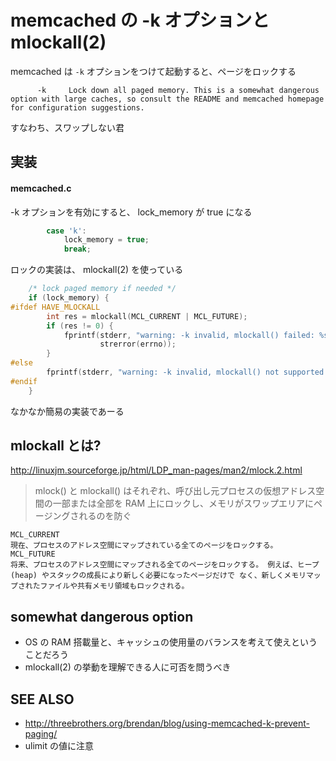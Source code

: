 # memcached の -k オプションと mlockall(2)

memcached は `-k` オプションをつけて起動すると、ページをロックする

```
      -k     Lock down all paged memory. This is a somewhat dangerous option with large caches, so consult the README and memcached homepage for configuration suggestions.
```

すなわち、スワップしない君

## 実装

#### memcached.c

-k オプションを有効にすると、 lock_memory が true になる

```c
        case 'k':
            lock_memory = true;
            break;
```

ロックの実装は、 mlockall(2) を使っている

```c
    /* lock paged memory if needed */
    if (lock_memory) {
#ifdef HAVE_MLOCKALL
        int res = mlockall(MCL_CURRENT | MCL_FUTURE);
        if (res != 0) {
            fprintf(stderr, "warning: -k invalid, mlockall() failed: %s\n",
                    strerror(errno));
        }
#else
        fprintf(stderr, "warning: -k invalid, mlockall() not supported on this platform.  proceeding without.\n");
#endif
    }
```

なかなか簡易の実装であーる

## mlockall とは?

http://linuxjm.sourceforge.jp/html/LDP_man-pages/man2/mlock.2.html

> mlock() と mlockall() はそれぞれ、呼び出し元プロセスの仮想アドレス空間の一部または全部を RAM 上にロックし、メモリがスワップエリアにページングされるのを防ぐ

```
MCL_CURRENT
現在、プロセスのアドレス空間にマップされている全てのページをロックする。
MCL_FUTURE
将来、プロセスのアドレス空間にマップされる全てのページをロックする。 例えば、ヒープ (heap) やスタックの成長により新しく必要になったページだけで なく、新しくメモリマップされたファイルや共有メモリ領域もロックされる。
```

## somewhat dangerous option

 * OS の RAM 搭載量と、キャッシュの使用量のバランスを考えて使えということだろう
 * mlockall(2) の挙動を理解できる人に可否を問うべき

## SEE ALSO

 * http://threebrothers.org/brendan/blog/using-memcached-k-prevent-paging/
 * ulimit の値に注意